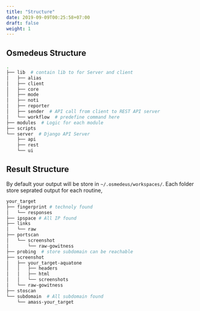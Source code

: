 ```yaml
---
title: "Structure"
date: 2019-09-09T00:25:58+07:00
draft: false
weight: 1
---
```


## Osmedeus Structure

``` bash
.
├── lib  # contain lib to for Server and client
│   ├── alias
│   ├── client
│   ├── core
│   ├── mode
│   ├── noti
│   ├── reporter
│   ├── sender  # API call from client to REST API server
│   └── workflow  # predefine command here
├── modules  # Logic for each module
├── scripts
└── server  # Django API Server
    ├── api
    ├── rest
    └── ui
```


## Result Structure

By default your output will be store in `~/.osmedeus/workspaces/`. Each folder store seprated output for each routine,

```bash
your_target
├── fingerprint # technoly found
│   └── responses
├── ipspace # All IP found
├── links
│   └── raw
├── portscan
│   └── screenshot
│       └── raw-gowitness
├── probing  # store subdomain can be reachable
├── screenshot
│   ├── your_target-aquatone
│   │   ├── headers
│   │   ├── html
│   │   └── screenshots
│   └── raw-gowitness
├── stoscan 
└── subdomain  # All subdomain found
    └── amass-your_target

```
